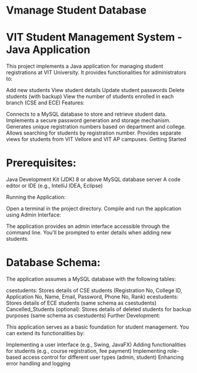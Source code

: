 # Vmanage Student Database

# VIT Student Management System - Java Application
This project implements a Java application for managing student registrations at VIT University. It provides functionalities for administrators to:

Add new students
View student details
Update student passwords
Delete students (with backup)
View the number of students enrolled in each branch (CSE and ECE)
Features:

Connects to a MySQL database to store and retrieve student data.
Implements a secure password generation and storage mechanism.
Generates unique registration numbers based on department and college.
Allows searching for students by registration number.
Provides separate views for students from VIT Vellore and VIT AP campuses.
Getting Started

# Prerequisites:

Java Development Kit (JDK) 8 or above
MySQL database server
A code editor or IDE (e.g., IntelliJ IDEA, Eclipse)

Running the Application:

Open a terminal in the project directory.
Compile and run the application using
Admin Interface:

The application provides an admin interface accessible through the command line. You'll be prompted to enter details when adding new students.

# Database Schema:

The application assumes a MySQL database with the following tables:

csestudents: Stores details of CSE students (Registration No, College ID, Application No, Name, Email, Password, Phone No, Rank)
ecestudents: Stores details of ECE students (same schema as csestudents)
Cancelled_Students (optional): Stores details of deleted students for backup purposes (same schema as csestudents)
Further Development:

This application serves as a basic foundation for student management. You can extend its functionalities by:

Implementing a user interface (e.g., Swing, JavaFX)
Adding functionalities for students (e.g., course registration, fee payment)
Implementing role-based access control for different user types (admin, student)
Enhancing error handling and logging
